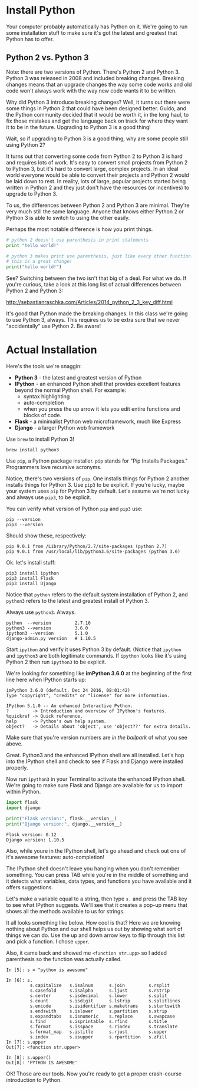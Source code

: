 # Install Python
Your computer probably automatically has Python on it. We're going to run
some installation stuff to make sure it's got the latest and greatest
that Python has to offer.

## Python 2 vs. Python 3
Note: there are two versions of Python. There's Python 2 and Python 3. Python 3
was released in 2008 and included breaking changes. Breaking changes means that
an upgrade changes the way some code works and old code won't always work with
the way new code wants it to be written.

Why did Python 3 introduce breaking changes? Well, it turns out there were some
things in Python 2 that could have been designed better. Guido, and the Python
community decided that it would be worth it, in the long haul, to fix those
mistakes and get the language back on track for where they want it to be in
the future. Upgrading to Python 3 is a good thing!

Wait, so if upgrading to Python 3 is a good thing, why are some people still
using Python 2?

It turns out that converting some code from Python 2 to Python 3 is hard and
requires lots of work. It's easy to convert small projects from Python 2 to
Python 3, but it's hard to convert large, complex projects. In an ideal world
everyone would be able to convert their projects and Python 2 would be laid
down to rest. In reality, lots of large, popular projects started being
written in Python 2 and they just don't have the resources (or incentives)
to upgrade to Python 3.

To us, the differences between Python 2 and Python 3 are minimal. They're very
much still the same language. Anyone that knows either Python 2 or Python 3
is able to switch to using the other easily.

Perhaps the most notable difference is how you print things.

```python
# python 2 doesn't use parenthesis in print statements
print "hello world!"

# python 3 makes print use parenthesis, just like every other function.
# this is a great change!
print("hello world!")
```

See? Switching between the two isn't that big of a deal. For what we do. If
you're curious, take a look at this long list of actual differences between
Python 2 and Python 3:

<http://sebastianraschka.com/Articles/2014_python_2_3_key_diff.html>

It's good that Python made the breaking changes. In this class we're going to
use Python 3, always. This requires us to be extra sure that we never
"accidentally" use Python 2. Be aware!

# Actual Installation
Here's the tools we're snaggin:

* **Python 3** - the latest and greatest version of Python
* **IPython**  - an enhanced Python shell that provides excellent features
  beyond the normal Python shell. For example:
  * syntax highlighting
  * auto-completion
  * when you press the up arrow it lets you edit entire functions and blocks
    of code.
* **Flask** - a minimalist Python web microframework, much like Express
* **Django** - a larger Python web framework

Use `brew` to install Python 3!

```
brew install python3
```

Use `pip`, a Python package installer. `pip` stands for "Pip Installs
Packages." Programmers love recursive acronyms.

Notice, there's two versions of `pip`. One installs things for Python 2
another installs things for Python 3. Use `pip3` to be explicit. If you're
lucky, maybe your system uses `pip` for Python 3 by default. Let's assume
we're not lucky and always use `pip3`, to be explicit.

You can verify what version of Python `pip` and `pip3` use:

```
pip --version
pip3 --version
```

Should show these, respectively:

```
pip 9.0.1 from /Library/Python/2.7/site-packages (python 2.7)
pip 9.0.1 from /usr/local/lib/python3.6/site-packages (python 3.6)
```

Ok. let's install stuff:

```
pip3 install ipython
pip3 install Flask
pip3 install Django
```

Notice that `python` refers to the default system installation of Python 2,
and `python3` refers to the latest and greatest install of Python 3.

Always use `python3`. Always.

```
python  --version         2.7.10
python3 --version         3.6.0
ipython3 --version        5.1.0
django-admin.py version   # 1.10.5
```

Start `ipython` and verify it uses Python 3 by default. (Notice that `ipython`
and `ipython3` are both legitimate commands. If `ipython` looks like it's using
Python 2 then run `ipython3` to be explicit.

We're looking for something like **imPython 3.6.0** at the beginning of the first
line here when IPython starts up:

```
imPython 3.6.0 (default, Dec 24 2016, 08:01:42)
Type "copyright", "credits" or "license" for more information.

IPython 5.1.0 -- An enhanced Interactive Python.
?         -> Introduction and overview of IPython's features.
%quickref -> Quick reference.
help      -> Python's own help system.
object?   -> Details about 'object', use 'object??' for extra details.
```

Make sure that you're version numbers are *in the ballpark* of what you see above.

Great. Python3 and the enhanced IPython shell are all installed. Let's hop into
the IPython shell and check to see if Flask and Django were installed properly.

Now run `ipython3` in your Terminal to activate the enhanced IPython shell.
We're going to make sure Flask and Django are available for us to import
within Python.

```python
import flask
import django

print("Flask version:", flask.__version__)
print("Django version:", django.__version__)
```

```
Flask version: 0.12
Django version: 1.10.5
```

Also, while youre in the IPython shell, let's go ahead and check out one
of it's awesome features: auto-completion!

The IPython shell doesn't leave you hanging when you don't remember something.
You can press TAB while you're in the middle of something and it detects
what variables, data types, and functions you have available and it offers
suggestions.

Let's make a variable equal to a string, then type `s.` and press the
TAB key to see what IPython suggests. We'll see that it creates a pop-up
menu that shows all the methods available to us for strings.

It all looks something like below. How cool is that? Here we are knowing
nothing about Python and our shell helps us out by showing what sort of
things we can do. Use the up and down arrow keys to flip through this
list and pick a function. I chose `upper`.

Also, it came back and showed me `<function str.upp>` so I added parenthesis
so the function was actually called.

```
In [5]: s = "python is awesome"

In [6]: s.
         s.capitalize   s.isalnum      s.join         s.rsplit
         s.casefold     s.isalpha      s.ljust        s.rstrip
         s.center       s.isdecimal    s.lower        s.split
         s.count        s.isdigit      s.lstrip       s.splitlines
         s.encode       s.isidentifier s.maketrans    s.startswith
         s.endswith     s.islower      s.partition    s.strip
         s.expandtabs   s.isnumeric    s.replace      s.swapcase
         s.find         s.isprintable  s.rfind        s.title
         s.format       s.isspace      s.rindex       s.translate
         s.format_map   s.istitle      s.rjust        s.upper
         s.index        s.isupper      s.rpartition   s.zfill
In [7]: s.upper
Out[7]: <function str.upper>

In [8]: s.upper()
Out[8]: 'PYTHON IS AWESOME'
```

OK! Those are our tools. Now you're ready to get a proper crash-course
introduction to Python.
